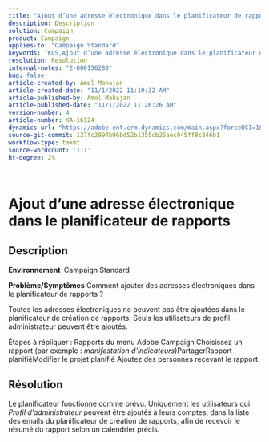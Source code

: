 ```yaml
---
title: "Ajout d’une adresse électronique dans le planificateur de rapports"
description: Description
solution: Campaign
product: Campaign
applies-to: "Campaign Standard"
keywords: "KCS,Ajout d’une adresse électronique dans le planificateur de création de rapports"
resolution: Resolution
internal-notes: "E-000156280"
bug: false
article-created-by: Amol Mahajan
article-created-date: "11/1/2022 11:19:32 AM"
article-published-by: Amol Mahajan
article-published-date: "11/1/2022 11:26:26 AM"
version-number: 4
article-number: KA-16124
dynamics-url: "https://adobe-ent.crm.dynamics.com/main.aspx?forceUCI=1&pagetype=entityrecord&etn=knowledgearticle&id=3863ba0a-d759-ed11-9561-6045bd006f95"
source-git-commit: 137fc2994b96bd52b1355cb25aec945ff8c846b1
workflow-type: tm+mt
source-wordcount: '111'
ht-degree: 2%

---
```


# Ajout d’une adresse électronique dans le planificateur de rapports

## Description

<b>Environnement </b>
Campaign Standard


<b>Problème/Symptômes</b>
Comment ajouter des adresses électroniques dans le planificateur de rapports ?

Toutes les adresses électroniques ne peuvent pas être ajoutées dans le planificateur de création de rapports. Seuls les utilisateurs de profil administrateur peuvent être ajoutés.

Étapes à répliquer : Rapports du menu Adobe Campaign Choisissez un rapport (par exemple : *manifestation d&#39;indicateurs*)PartagerRapport planifiéModifier le projet planifié Ajoutez des personnes recevant le rapport.


## Résolution


Le planificateur fonctionne comme prévu. Uniquement les utilisateurs qui *Profil d’administrateur* peuvent être ajoutés à leurs comptes, dans la liste des emails du planificateur de création de rapports, afin de recevoir le résumé du rapport selon un calendrier précis.




